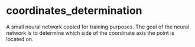 # coordinates_determination
A small neural network copied for training purposes. The goal of the neural network is to determine which side of the coordinate axis the point is located on.
